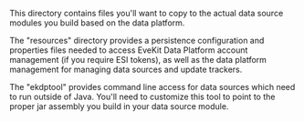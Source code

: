 This directory contains files you'll want to copy to the actual
data source modules you build based on the data platform.

The "resources" directory provides a persistence configuration
and properties files needed to access EveKit Data Platform account management
\(if you require ESI tokens\), as well as the data platform
management for managing data sources and update trackers.

The "ekdptool" provides command line access for data sources
which need to run outside of Java.  You'll need to customize
this tool to point to the proper jar assembly you build
in your data source module.
